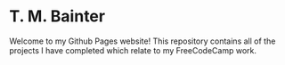 # T. M. Bainter
Welcome to my Github Pages website! This repository contains all of the projects I have completed which relate to my FreeCodeCamp work.
